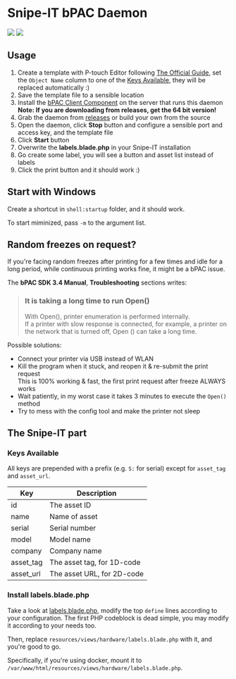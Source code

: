 # Snipe-IT bPAC Daemon

![](https://img.shields.io/github/license/xWTF/SnipeIT-bPAC)
![](https://img.shields.io/badge/It%20Works-On%20My%20Machine%E2%84%A2%EF%B8%8F-green)

## Usage

1. Create a template with P-touch Editor following [The Official Guide](https://support.brother.com/g/s/es/dev/en/bpac/use/editor/index.html), set the `Object Name` column to one of the [Keys Available](#Keys-Available), they will be replaced automatically :)
1. Save the template file to a sensible location
1. Install the [bPAC Client Component](https://support.brother.com/g/s/es/dev/en/bpac/download/index.html#client) on the server that runs this daemon  
   __Note: If you are downloading from releases, get the 64 bit version!__
1. Grab the daemon from [releases](https://github.com/xWTF/SnipeIT-bPAC/releases) or build your own from the source
1. Open the daemon, click **Stop** button and configure a sensible port and access key, and the template file
1. Click **Start** button
1. Overwrite the **labels.blade.php** in your Snipe-IT installation
1. Go create some label, you will see a button and asset list instead of labels
1. Click the print button and it should work :)

## Start with Windows

Create a shortcut in `shell:startup` folder, and it should work.

To start miminized, pass `-m` to the argument list.

## Random freezes on request?

If you're facing random freezes after printing for a few times and idle for a long period, while continuous printing works fine, it might be a bPAC issue.

The **bPAC SDK 3.4 Manual**, **Troubleshooting** sections writes:

> ### It is taking a long time to run Open()
> With Open(), printer enumeration is performed internally.  
> If a printer with slow response is connected, for example, a printer on the network that is turned off, Open () can take a long time.

Possible solutions:

- Connect your printer via USB instead of WLAN
- Kill the program when it stuck, and reopen it & re-submit the print request  
  This is 100% working & fast, the first print request after freeze ALWAYS works
- Wait patiently, in my worst case it takes 3 minutes to execute the `Open()` method
- Try to mess with the config tool and make the printer not sleep

## The Snipe-IT part

### Keys Available

All keys are prepended with a prefix (e.g. `S:` for serial) except for `asset_tag` and `asset_url`.

| Key       | Description                |
| --------- | -------------------------- |
| id        | The asset ID               |
| name      | Name of asset              |
| serial    | Serial number              |
| model     | Model name                 |
| company   | Company name               |
| asset_tag | The asset tag, for 1D-code |
| asset_url | The asset URL, for 2D-code |

### Install labels.blade.php

Take a look at [labels.blade.php](./labels.blade.php), modify the top `define` lines according to your configuration. The first PHP codeblock is dead simple, you may modify it according to your needs too.

Then, replace `resources/views/hardware/labels.blade.php` with it, and you're good to go.

Specifically, if you're using docker, mount it to `/var/www/html/resources/views/hardware/labels.blade.php`.

